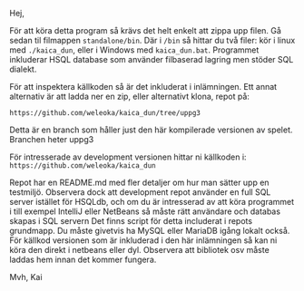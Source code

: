 Hej,

För att köra detta program så krävs det helt enkelt att zippa upp filen. Gå sedan til filmappen `standalone/bin`. Där i `/bin` så hittar du två filer: kör i linux med `./kaica_dun`, eller i Windows med `kaica_dun.bat`. Programmet inkluderar HSQL database som använder filbaserad lagring men stöder SQL dialekt. 

För att inspektera källkoden så är det inkluderat i inlämningen. Ett annat alternativ är att ladda ner en zip, eller alternativt klona, repot på: 

`https://github.com/weleoka/kaica_dun/tree/uppg3`

Detta är en branch som håller just den här kompilerade versionen av spelet. Branchen heter uppg3

För intresserade av development versionen hittar ni källkoden i:
`https://github.com/weleoka/kaica_dun`

Repot har en README.md med fler detaljer om hur man sätter upp en testmiljö. Observera dock att development repot använder en full SQL server istället för HSQLdb, och om du är intresserad av att köra programmet i till exempel IntelliJ eller NetBeans så måste rätt användare och databas skapas i SQL servern Det finns script för detta includerat i repots grundmapp. Du måste givetvis ha MySQL eller MariaDB igång lokalt också. För källkod versionen som är inkluderad i den här inlämningen så kan ni köra den direkt i netbeans eller dyl. Observera att bibliotek osv måste laddas hem innan det kommer fungera. 


Mvh, Kai
